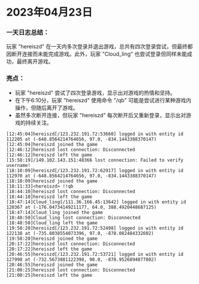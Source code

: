 # 2023年04月23日
### 一天日志总结：
玩家 "hereiszd" 在一天内多次登录并退出游戏，总共有四次登录尝试，但最终都因断开连接而未能完成游戏。此外，玩家 "Cloud_ling" 也尝试登录但同样未能成功，最终离开游戏。

### 亮点：
- 玩家 "hereiszd" 尝试了四次登录游戏，显示出对游戏的热情和坚持。
- 在下午6:10分，玩家 "hereiszd" 使用命令 "/qb" 可能是尝试进行某种游戏内操作，但随后离开了游戏。
- 虽然多次断开连接，但玩家 "hereiszd" 每次断开后又重新登录，显示出对游戏的持续关注。
```
[12:45:04]hereiszd[/123.232.191.72:53660] logged in with entity id 112205 at (-648.8564214764656, 97.0, -834.1443388370147)
[12:45:04]hereiszd joined the game
[12:46:12]hereiszd lost connection: Disconnected
[12:46:12]hereiszd left the game
[15:58:19]/149.102.143.151:48366 lost connection: Failed to verify username!
[18:10:09]hereiszd[/123.232.191.72:62917] logged in with entity id 112970 at (-648.8564214764656, 97.0, -834.1443388370147)
[18:10:09]hereiszd joined the game
[18:11:33]<hereiszd> !!qb
[18:44:10]hereiszd lost connection: Disconnected
[18:44:10]hereiszd left the game
[18:47:14]Cloud_ling[/111.36.166.45:13642] logged in with entity id 120367 at (-176.04734149211177, 64.0, 388.4920448687125)
[18:47:14]Cloud_ling joined the game
[18:48:50]Cloud_ling lost connection: Disconnected
[18:48:50]Cloud_ling left the game
[19:58:20]hereiszd[/123.232.191.72:52498] logged in with entity id 122138 at (-735.8038554073396, 97.0, -878.082484332602)
[19:58:20]hereiszd joined the game
[20:17:22]hereiszd lost connection: Disconnected
[20:17:22]hereiszd left the game
[20:46:55]hereiszd[/123.232.191.72:53721] logged in with entity id 127998 at (-732.5673881122398, 98.0, -878.9526894877802)
[20:46:55]hereiszd joined the game
[21:00:25]hereiszd lost connection: Disconnected
[21:00:25]hereiszd left the game
```
